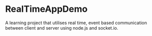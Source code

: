 RealTimeAppDemo
===============

A learning project that utilises real time, event based communication between client and server using node.js and socket.io.
